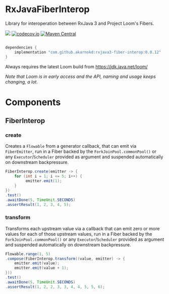 # RxJavaFiberInterop
Library for interoperation between RxJava 3 and Project Loom's Fibers.

<a href='https://github.com/akarnokd/RxJavaFiberInterop/actions?query=workflow%3A%22Java+CI+with+Gradle%22'><img src='https://github.com/akarnokd/RxJavaFiberInterop/workflows/Java%20CI%20with%20Gradle/badge.svg'></a>
[![codecov.io](http://codecov.io/github/akarnokd/RxJavaFiberInterop/coverage.svg?branch=master)](http://codecov.io/github/akarnokd/RxJavaFiberInterop?branch=master)
[![Maven Central](https://maven-badges.herokuapp.com/maven-central/com.github.akarnokd/rxjava3-fiber-interop/badge.svg)](https://maven-badges.herokuapp.com/maven-central/com.github.akarnokd/rxjava3-fiber-interop)

```groovy

dependencies {
    implementation "com.github.akarnokd:rxjava3-fiber-interop:0.0.12"
}
```

Always requires the latest Loom build from https://jdk.java.net/loom/

*Note that Loom is in early access and the API, naming and usage keeps changing, a lot.*

# Components

## FiberInterop

### create

Creates a `Flowable` from a generator callback, that can emit via `FiberEmitter`, run in a Fiber backed by the `ForkJoinPool.commonPool()` or any `Executor`/`Scheduler` provided as argument
and suspended automatically on downstream backpressure.

```java
FiberInterop.create(emitter -> {
    for (int i = 1; i <= 5; i++) {
         emitter.emit(1);
    }
})
.test()
.awaitDone(5, TimeUnit.SECONDS)
.assertResult(1, 2, 3, 4, 5);
```

### transform

Transforms each upstream value via a callback that can emit zero or more values for each of those upstream values, run in a Fiber backed by the `ForkJoinPool.commonPool()` or any `Executor`/`Scheduler` provided as argument
and suspended automatically on downstream backpressure.

```java
Flowable.range(1, 5)
.compose(FiberInterop.transform((value, emitter) -> {
    emitter.emit(value);
    emitter.emit(value + 1);
}))
.test()
.awaitDone(5, TimeUnit.SECONDS)
.assertResult(1, 2, 2, 3, 3, 4, 4, 5, 5, 6);
```
